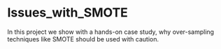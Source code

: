 # Issues_with_SMOTE
In this project we show with a hands-on case study, why over-sampling techniques like SMOTE should be used with caution.
